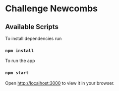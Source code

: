 # Challenge Newcombs

## Available Scripts

To install dependencies run

### `npm install`

To run the app

### `npm start`

Open [http://localhost:3000](http://localhost:3000) to view it in your browser.
